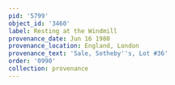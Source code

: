 ```yaml
---
pid: '5799'
object_id: '3460'
label: Resting at the Windmill
provenance_date: Jun 16 1980
provenance_location: England, London
provenance_text: 'Sale, Sotheby''s, Lot #36'
order: '0990'
collection: provenance
---
```

